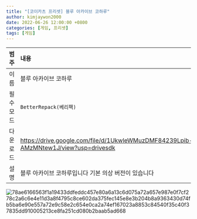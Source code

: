 ```yaml
---
title: "[코이카츠 프리셋] 블루 아카이브 코하루"
author: kimjaywon2000
date: 2022-06-26 12:00:00 +0800
categories: [게임, 프리셋]
tags: [게임]
---
```


| 범주             | 내용            |
|:----------------|:---------------|
| 이름             | 블루 아카이브 코하루  |
| 필수 모드         | `BetterRepack(베리팩)`       |
| 다운로드          | https://drive.google.com/file/d/1UkwleWMuzDMF84239Lpib-AMzMNtew1J/view?usp=drivesdk |
| 설명             | 블루 아카이브 코하루입니다 기본 의상 버전이 있습니다   |

![78ae6166563f1a19433ddfeddc457e80a6a13c6d075a72a657e987e0f7cf278c2a6c6e4e11d3a8f4795c8ce602da375fec145e8e3b204b8a9363430d74fb5ba6e90e557a72e9c58e2c654e0ca2a74ef167023a8853c84540f35c40f37835dd910005213ce8fa251cd080b2baab5ad668](https://user-images.githubusercontent.com/76558033/175929365-ae5a0b97-8b11-4706-9df2-91ab9de4b9cc.jpeg)
